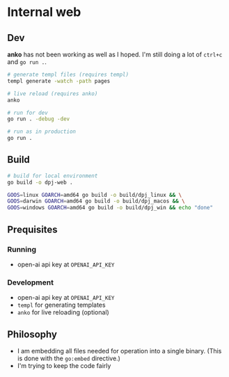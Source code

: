 # Internal web

## Dev

**anko** has not been working as well as I hoped. I'm still doing a lot of `ctrl+c` and `go run .`.

```bash	
# generate templ files (requires templ)
templ generate -watch -path pages

# live reload (requires anko)
anko

# run for dev
go run . -debug -dev

# run as in production
go run .
```

## Build


```bash
# build for local environment
go build -o dpj-web . 
```
```bash
GOOS=linux GOARCH=amd64 go build -o build/dpj_linux && \
GOOS=darwin GOARCH=amd64 go build -o build/dpj_macos && \
GOOS=windows GOARCH=amd64 go build -o build/dpj_win && echo "done"
```


## Prequisites

### Running
- open-ai api key at `OPENAI_API_KEY`

### Development
- open-ai api key at `OPENAI_API_KEY`
- `templ` for generating templates
- `anko` for live reloading (optional)


## Philosophy

- I am embedding all files needed for operation into a single binary. (This is done with the `go:embed` directive.) 
- I'm trying to keep the code fairly 
